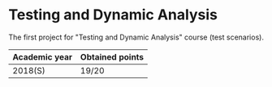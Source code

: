 # Testing and Dynamic Analysis

The first project for "Testing and Dynamic Analysis" course (test scenarios).

| Academic year | Obtained points |
| ------------- | --------------- |
| 2018(S)       | 19/20           |
